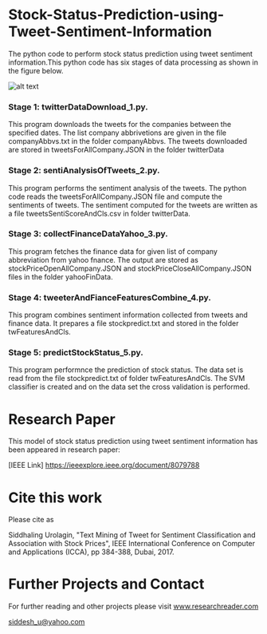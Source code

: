 # Stock-Status-Prediction-using-Tweet-Sentiment-Information

The python code to perform stock status prediction using tweet sentiment information.This python code has six stages of data processing as shown in the figure below. 

![alt text](https://github.com/siddhaling/Stock-Status-Prediction-using-Tweet-Sentiment-Information/blob/master/fig.jpg)

### Stage 1: twitterDataDownload_1.py. 

This program downloads the tweets for the companies between the specified dates. The list company abbrivetions are given in the file companyAbbvs.txt in the folder companyAbbvs. The tweets downloaded are stored in tweetsForAllCompany.JSON in the folder twitterData
### Stage 2: sentiAnalysisOfTweets_2.py.

This program performs the sentiment analysis of the tweets. The python code reads the tweetsForAllCompany.JSON file and compute the sentiments of tweets. The sentiment computed for the tweets are written as a file tweetsSentiScoreAndCls.csv in folder twitterData.
### Stage 3: collectFinanceDataYahoo_3.py.

This program fetches the finance data for given list of company abbreviation from yahoo fnance. The output are stored as stockPriceOpenAllCompany.JSON and stockPriceCloseAllCompany.JSON files in the folder yahooFinData.
### Stage 4: tweeterAndFianceFeaturesCombine_4.py.

This program combines sentiment information collected from tweets and finance data. It prepares a file stockpredict.txt and stored in the folder twFeaturesAndCls.
### Stage 5: predictStockStatus_5.py.

This program performnce the prediction of stock status. The data set is read from the file stockpredict.txt of folder twFeaturesAndCls. The SVM classifier is created and on the data set the cross validation is performed. 

# Research Paper

This model of stock status prediction using tweet sentiment information has been appeared in research paper:

[IEEE Link] https://ieeexplore.ieee.org/document/8079788

# Cite this work

Please cite as 

Siddhaling Urolagin, "Text Mining of Tweet for Sentiment Classification and Association with Stock Prices", IEEE International Conference on Computer and Applications (ICCA), pp 384-388, Dubai, 2017.

# Further Projects and Contact

For further reading and other projects please visit www.researchreader.com

siddesh_u@yahoo.com


